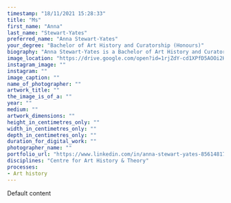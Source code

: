 ```yaml
---
timestamp: "18/11/2021 15:28:33"
title: "Ms"
first_name: "Anna"
last_name: "Stewart-Yates"
preferred_name: "Anna Stewart-Yates"
your_degree: "Bachelor of Art History and Curatorship (Honours)"
biography: "Anna Stewart-Yates is a Bachelor of Art History and Curatorship (Honours) student. Her thesis is titled ‘Modernist Japanese-ness: A Genealogy of Intercultural Design Exchange’. As encountered in design for the home today, the ideas of ‘Japanese-ness’ and ‘modernism’ are twins. Born together in the early twentieth century, the DNA of the one is encoded with that of the other. By placing the example of Yanagi Soetsu’s mingei theory alongside Frank Lloyd Wright’s domestic architecture, Anna’s thesis illustrates the layered matrices of influence, reflexivity and reinterpretation which characterised early twentieth-century intercultural design exchange. These processes and relationships produced the present phenomenon whereby extant ideas of ‘Japanese-ness’ and ‘the modern home’ are uncannily similar – not because one ‘copied’ or ‘appropriated’ the ‘original’ or ‘authentic’ source, but because each co-gestated with the other. Through this ‘way of seeing’ Anna’s research seeks to destabilise the normativity of the present and reveal alternative possibilities for future research."
image_location: "https://drive.google.com/open?id=1rjZdY-cd1XPfD5AOOi2Hmy2th4kws-Np"
instagram_image: ""
instagram: ""
image_caption: ""
name_of_photographer: ""
artwork_title: ""
the_image_is_of_a: ""
year: ""
medium: ""
artwork_dimensions: ""
height_in_centimetres_only: ""
width_in_centimetres_only: ""
depth_in_centimetres_only: ""
duration_for_digital_work: ""
photographer_name: ""
portfolio_url: "https://www.linkedin.com/in/anna-stewart-yates-856148171/"
disciplines: "Centre for Art History & Theory"
processes:
- Art history
---
```


Default content
